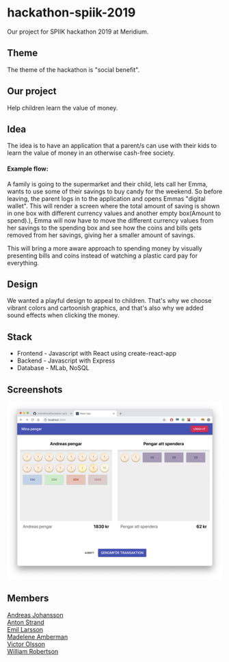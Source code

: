 # hackathon-spiik-2019
Our project for SPIIK hackathon 2019 at Meridium.

## Theme
The theme of the hackathon is "social benefit".

## Our project
Help children learn the value of money.

## Idea
The idea is to have an application that a parent/s can use with their kids to learn the
value of money in an otherwise cash-free society.

#### Example flow:
A family is going to the supermarket and their child, lets call her Emma, wants to use some of their savings to buy candy for the weekend.
So before leaving, the parent logs in to the application and opens Emmas "digital wallet".
This will render a screen where the total amount of saving is shown in one box with different currency values and another empty box(Amount to spend).), Emma will now have to move the different currency values from her savings to the spending box and see how the coins and bills gets removed from her savings, giving her a smaller amount of savings.

This will bring a more aware approach to spending money by visually presenting bills and coins instead of watching a plastic card pay for everything.

## Design
We wanted a playful design to appeal to children. That's why we choose vibrant colors and cartoonish graphics, and that's also why we added sound effects when clicking the money.

## Stack
- Frontend - Javascript with React using create-react-app
- Backend - Javascript with Express
- Database - MLab, NoSQL 

## Screenshots
![spening-page](https://raw.githubusercontent.com/AntonStrand/hackathon-spiik-2019/master/screenshots/spending-page.png)

## Members
[Andreas Johansson](https://github.com/Andreas1990)<br>
[Anton Strand](https://github.com/AntonStrand)<br>
[Emil Larsson](https://github.com/Elmona)<br>
[Madelene Amberman](https://github.com/Maddis87)<br>
[Victor Olsson](https://github.com/victor--)<br>
[William Robertson](https://github.com/wirob)<br>
